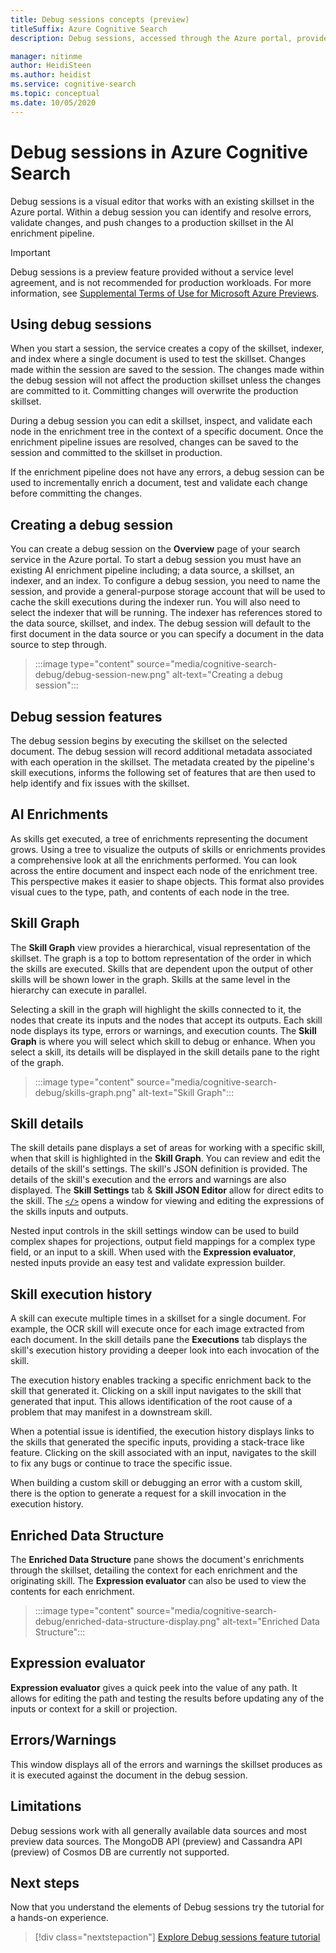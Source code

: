 ```yaml
---
title: Debug sessions concepts (preview)
titleSuffix: Azure Cognitive Search
description: Debug sessions, accessed through the Azure portal, provides an IDE like environment where you can identify and fix errors, validate changes, and push changes to skillsets in the AI enrichment pipeline. Debug sessions is in preview.

manager: nitinme
author: HeidiSteen
ms.author: heidist
ms.service: cognitive-search
ms.topic: conceptual
ms.date: 10/05/2020
---
```


# Debug sessions in Azure Cognitive Search

Debug sessions is a visual editor that works with an existing skillset in the Azure portal. Within a debug session you can identify and resolve errors, validate changes, and push changes to a production skillset in the AI enrichment pipeline.

> [!Important]
> Debug sessions is a preview feature provided without a service level agreement, and is not recommended for production workloads. For more information, see [Supplemental Terms of Use for Microsoft Azure Previews](https://azure.microsoft.com/support/legal/preview-supplemental-terms/).
>

## Using debug sessions

When you start a session, the service creates a copy of the skillset, indexer, and index where a single document is used to test the skillset. Changes made within the session are saved to the session. The changes made within the debug session will not affect the production skillset unless the changes are committed to it. Committing changes will overwrite the production skillset.

During a debug session you can edit a skillset, inspect, and validate each node in the enrichment tree in the context of a specific document. Once the enrichment pipeline issues are resolved, changes can be saved to the session and committed to the skillset in production. 

If the enrichment pipeline does not have any errors, a debug session can be used to incrementally enrich a document, test and validate each change before committing the changes.

## Creating a debug session

You can create a debug session on the **Overview** page of your search service in the Azure portal. To start a debug session you must have an existing AI enrichment pipeline including; a data source, a skillset, an indexer, and an index. To configure a debug session, you need to name the session, and provide a general-purpose storage account that will be used to cache the skill executions during the indexer run. You will also need to select the indexer that will be running. The indexer has references stored to the data source, skillset, and index. The debug session will default to the first document in the data source or you can specify a document in the data source to step through.

> :::image type="content" source="media/cognitive-search-debug/debug-session-new.png" alt-text="Creating a debug session":::

## Debug session features

The debug session begins by executing the skillset on the selected document. The debug session will record additional metadata associated with each operation in the skillset. The metadata created by the pipeline's skill executions, informs the following set of features that are then used to help identify and fix issues with the skillset.

## AI Enrichments

As skills get executed, a tree of enrichments representing the document grows. Using a tree to visualize the outputs of skills or enrichments provides a comprehensive look at all the enrichments performed. You can look across the entire document and inspect each node of the enrichment tree. This perspective makes it easier to shape objects. This format also provides visual cues to the type, path, and contents of each node in the tree.

## Skill Graph

The **Skill Graph** view provides a hierarchical, visual representation of the skillset. The graph is a top to bottom representation of the order in which the skills are executed. Skills that are dependent upon the output of other skills will be shown lower in the graph. Skills at the same level in the hierarchy can execute in parallel. 

Selecting a skill in the graph will highlight the skills connected to it, the nodes that create its inputs and the nodes that accept its outputs. Each skill node displays its type, errors or warnings, and execution counts. The **Skill Graph** is where you will select which skill to debug or enhance. When you select a skill, its details will be displayed in the skill details pane to the right of the graph.

> :::image type="content" source="media/cognitive-search-debug/skills-graph.png" alt-text="Skill Graph":::

## Skill details

The skill details pane displays a set of areas for working with a specific skill, when that skill is highlighted in the **Skill Graph**. You can review and edit the details of the skill's settings. The skill's JSON definition is provided. The details of the skill's execution and the errors and warnings are also displayed. The **Skill Settings** tab & **Skill JSON Editor** allow for direct edits to the skill. The [`</>`](#expression-evaluator) opens a window for viewing and editing the expressions of the skills inputs and outputs.

Nested input controls in the skill settings window can be used to build complex shapes for projections, output field mappings for a complex type field, or an input to a skill. When used with the **Expression evaluator**, nested inputs provide an easy test and validate expression builder.

## Skill execution history

A skill can execute multiple times in a skillset for a single document. For example, the OCR skill will execute once for each image extracted from each document. In the skill details pane  the **Executions** tab displays the skill's execution history providing a deeper look into each invocation of the skill. 

The execution history enables tracking a specific enrichment back to the skill that generated it. Clicking on a skill input navigates to the skill that generated that input. This allows identification of the root cause of a problem that may manifest in a downstream skill. 

When a potential issue is identified, the execution history displays links to the skills that generated the specific inputs, providing a stack-trace like feature. Clicking on the skill associated with an input, navigates to the skill to fix any bugs or continue to trace the specific issue.

When building a custom skill or debugging an error with a custom skill, there is the option to generate a request for a skill invocation in the execution history.

## Enriched Data Structure

The **Enriched Data Structure** pane shows the document's enrichments through the skillset, detailing the context for each enrichment and the originating skill. The **Expression evaluator** can also be used to view the contents for each enrichment.

> :::image type="content" source="media/cognitive-search-debug/enriched-data-structure-display.png" alt-text="Enriched Data Structure":::

## Expression evaluator

**Expression evaluator** gives a quick peek into the value of any path. It allows for editing the path and testing the results before updating any of the inputs or context for a skill or projection.

## Errors/Warnings

This window displays all of the errors and warnings the skillset produces as it is executed against the document in the debug session.

## Limitations

Debug sessions work with all generally available data sources and most preview data sources. The MongoDB API (preview) and Cassandra API (preview) of Cosmos DB are currently not supported.

## Next steps

Now that you understand the elements of Debug sessions try the tutorial for a hands-on experience.

> [!div class="nextstepaction"]
> [Explore Debug sessions feature tutorial](./cognitive-search-tutorial-debug-sessions.md)